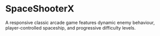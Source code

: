 # SpaceShooterX
A responsive classic arcade game features dynamic enemy behaviour, player-controlled spaceship, and progressive difficulty levels.
